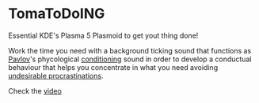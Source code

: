 # TomaToDoING
Essential KDE's Plasma 5 Plasmoid to get yout thing done!

Work the time you need with a background ticking sound that functions as [Pavlov](https://en.wikipedia.org/wiki/Ivan_Pavlov)'s phycological [conditioning](https://en.wikipedia.org/wiki/Classical_conditioning) sound in order to develop a conductual behaviour that helps you concentrate in what you need avoiding [undesirable procrastinations](https://en.wikipedia.org/wiki/Procrastination).

Check the [video](https://youtu.be/nongU5LarDU)
